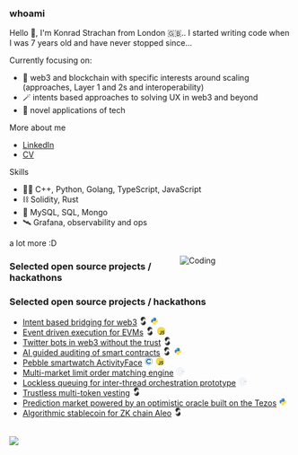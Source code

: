 ### whoami
Hello 👋, I'm Konrad Strachan from London 🇬🇧.. I started writing code when I was 7 years old and have never stopped since...

Currently focusing on:
* 🔮 web3 and blockchain with specific interests around scaling (approaches, Layer 1 and 2s and interoperability)
* 🪄 intents based approaches to solving UX in web3 and beyond
* 🚀 novel applications of tech

More about me
* [LinkedIn](https://www.linkedin.com/in/konrad-strachan/)
* [CV](https://github.com/konradstrachan/konradstrachan.github.io/blob/master/Konrad%20Strachan%20CV%202023.pdf)

Skills
* 👨‍💻 C++, Python, Golang, TypeScript, JavaScript
* ⛓️ Solidity, Rust
* 💽 MySQL, SQL, Mongo
* 🛰️ Grafana, observability and ops

a lot more :D

<img align="right" alt="Coding" width="200px" src="https://github.com/konradstrachan/konradstrachan/assets/21056525/5f255abd-f247-4298-bc00-52699acade78">

### Selected open source projects / hackathons

### Selected open source projects / hackathons

* [Intent based bridging for web3](https://github.com/konradstrachan/ethistanbulhackathon2023) <img style="width: 15px; height: 15px; background-color: white; border-radius: 50%; margin-right: 5px;" src="https://github.com/devicons/devicon/blob/master/icons/solidity/solidity-original.svg" alt="Solidity Icon"/><img style="width: 15px; height: 15px; background-color: white; border-radius: 50%; margin-right: 5px;" src="https://github.com/devicons/devicon/blob/master/icons/python/python-original.svg" alt="Python Icon"/>
* [Event driven execution for EVMs](https://github.com/konradstrachan/ethparishackathon23) <img style="width: 15px; height: 15px; background-color: white; border-radius: 50%; margin-right: 5px;" src="https://github.com/devicons/devicon/blob/master/icons/solidity/solidity-original.svg" alt="Solidity Icon"/><img style="width: 15px; height: 15px; background-color: white; border-radius: 50%; margin-right: 5px;" src="https://github.com/devicons/devicon/blob/master/icons/javascript/javascript-original.svg" alt="JS Icon"/>
* [Twitter bots in web3 without the trust](https://github.com/konradstrachan/superhackhackathon23) <img style="width: 15px; height: 15px; background-color: white; border-radius: 50%; margin-right: 5px;" src="https://github.com/devicons/devicon/blob/master/icons/solidity/solidity-original.svg" alt="Solidity Icon"/>
* [AI guided auditing of smart contracts](https://github.com/konradstrachan/ethpraguehackathon23) <img style="width: 15px; height: 15px; background-color: white; border-radius: 50%; margin-right: 5px;" src="https://github.com/devicons/devicon/blob/master/icons/solidity/solidity-original.svg" alt="Solidity Icon"/><img style="width: 15px; height: 15px; background-color: white; border-radius: 50%; margin-right: 5px;" src="https://github.com/devicons/devicon/blob/master/icons/python/python-original.svg" alt="Python Icon"/>
* [Pebble smartwatch ActivityFace](https://github.com/konradstrachan/Pebble_ActivityWatchFace) <img style="width: 15px; height: 15px; background-color: white; border-radius: 50%; margin-right: 5px;" src="https://github.com/devicons/devicon/blob/master/icons/c/c-line.svg" alt="C Icon"/><img style="width: 15px; height: 15px; background-color: white; border-radius: 50%; margin-right: 5px;" src="https://github.com/devicons/devicon/blob/master/icons/javascript/javascript-original.svg" alt="JS Icon"/>
* [Multi-market limit order matching engine](https://github.com/konradstrachan/MatchingEngine) <img style="width: 15px; height: 15px; background-color: white; border-radius: 50%; margin-right: 5px;" src="https://github.com/devicons/devicon/blob/master/icons/cplusplus/cplusplus-line.svg" alt="C++ Icon"/>
* [Lockless queuing for inter-thread orchestration prototype](https://github.com/konradstrachan/workload_cpp) <img style="width: 15px; height: 15px; background-color: white; border-radius: 50%; margin-right: 5px;" src="https://github.com/devicons/devicon/blob/master/icons/cplusplus/cplusplus-line.svg" alt="C++ Icon"/>
* [Trustless multi-token vesting](https://github.com/konradstrachan/ethdamhackathon23) <img style="width: 15px; height: 15px; background-color: white; border-radius: 50%; margin-right: 5px;" src="https://github.com/devicons/devicon/blob/master/icons/solidity/solidity-original.svg" alt="Solidity Icon"/>
* [Prediction market powered by an optimistic oracle built on the Tezos](https://github.com/konradstrachan/ethlondonhackathon2023) <img style="width: 15px; height: 15px; background-color: white; border-radius: 50%; margin-right: 5px;" src="https://github.com/devicons/devicon/blob/master/icons/python/python-original.svg" alt="Python Icon"/>
* [Algorithmic stablecoin for ZK chain Aleo](https://github.com/konradstrachan/devconnect2023aleohackathon) <img style="width: 15px; height: 15px; background-color: white; border-radius: 50%; margin-right: 5px;" src="https://github.com/devicons/devicon/blob/master/icons/solidity/solidity-original.svg" alt="Solidity Icon"/>


<br/>

<a href="https://github.com/konradstrachan/konradstrachan">
  <img align="center" src="https://github-readme-stats.vercel.app/api/top-langs/?username=konradstrachan&hide=java,html,tex,c&title_color=ffffff&text_color=c9cacc&icon_color=2bbc8a&bg_color=1d1f21&langs_count=3" />
</a>

<!--
**konradstrachan/konradstrachan** is a ✨ _special_ ✨ repository because its `README.md` (this file) appears on your GitHub profile.

Here are some ideas to get you started:

- 🔭 I’m currently working on ...
- 🌱 I’m currently learning ...
- 👯 I’m looking to collaborate on ...
- 🤔 I’m looking for help with ...
- 💬 Ask me about ...
- 📫 How to reach me: ...
- 😄 Pronouns: ...
- ⚡ Fun fact: ...
-->
